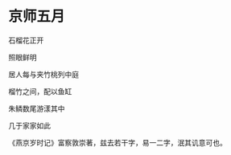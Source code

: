   

# 京师五月

石榴花正开

照眼鲜明

居人每与夹竹桃列中庭

榴竹之间，配以鱼缸

朱鳞数尾游漾其中

几于家家如此

  

《燕京岁时记》富察敦崇著，兹去若干字，易一二字，泯其讥意可也。